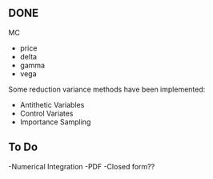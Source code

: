 ## DONE ##
MC
- price
- delta
- gamma
- vega

Some reduction variance methods have been implemented:
- Antithetic Variables
- Control Variates
- Importance Sampling


## To Do ##
-Numerical Integration
-PDF
-Closed form??
